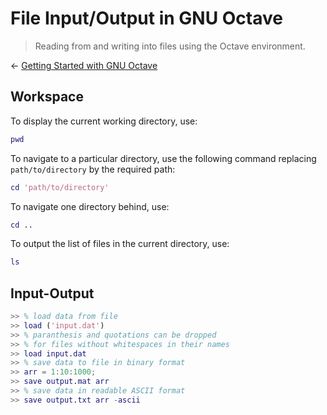 # File Input/Output in GNU Octave

> Reading from and writing into files using the Octave environment.

← [Getting Started with GNU Octave](https://github.com/Sampreet/gists/blob/master/languages/octave/octave-getting-started.md)

## Workspace

To display the current working directory, use:

```matlab
pwd
```

To navigate to a particular directory, use the following command replacing ```path/to/directory``` by the required path:

```matlab
cd 'path/to/directory'
```

To navigate one directory behind, use:

```matlab
cd ..
```

To output the list of files in the current directory, use:

```matlab
ls
```

## Input-Output

```matlab
>> % load data from file
>> load ('input.dat')
>> % paranthesis and quotations can be dropped
>> % for files without whitespaces in their names
>> load input.dat
>> % save data to file in binary format
>> arr = 1:10:1000;
>> save output.mat arr
>> % save data in readable ASCII format
>> save output.txt arr -ascii
```